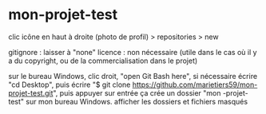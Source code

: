 # mon-projet-test

clic icône en haut à droite (photo de profil) > repositories > new

gitignore : laisser à "none"
licence : non nécessaire (utile dans le cas où il y a du copyright, ou de la commercialisation dans le projet)

sur le bureau Windows, clic droit, "open Git Bash here", si nécessaire écrire "cd Desktop", puis écrire "$ git clone https://github.com/marietiers59/mon-projet-test.git", puis appuyer sur entrée
ça crée un dossier "mon -projet-test" sur mon bureau Windows.
afficher les dossiers et fichiers masqués
